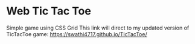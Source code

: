 # Web Tic Tac Toe

Simple game using CSS Grid
This link will direct to my updated version of TicTacToe game: https://swathi4717.github.io/TicTacToe/

